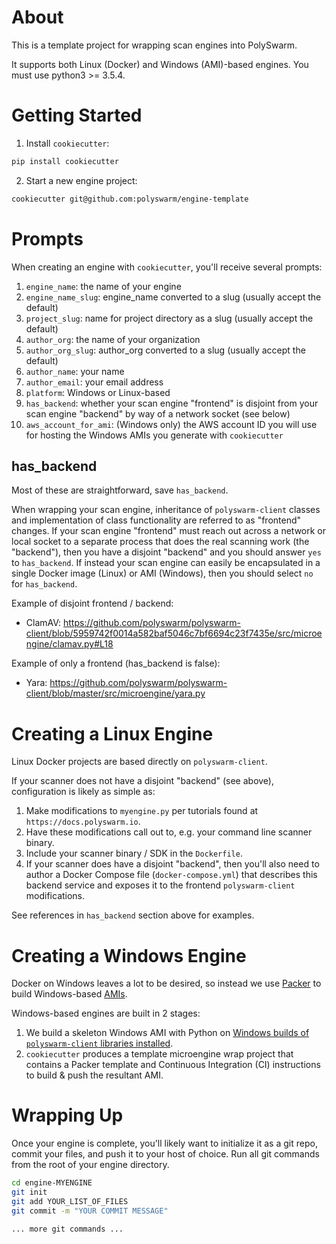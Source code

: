 # About

This is a template project for wrapping scan engines into PolySwarm.

It supports both Linux (Docker) and Windows (AMI)-based engines. 
You must use python3 >= 3.5.4.

# Getting Started

1. Install `cookiecutter`:
```bash
pip install cookiecutter
```

2. Start a new engine project:
```bash
cookiecutter git@github.com:polyswarm/engine-template
```

# Prompts

When creating an engine with `cookiecutter`, you'll receive several prompts:
1. `engine_name`: the name of your engine
1. `engine_name_slug`: engine_name converted to a slug (usually accept the default)
1. `project_slug`: name for project directory as a slug (usually accept the default)
1. `author_org`: the name of your organization
1. `author_org_slug`: author_org converted to a slug (usually accept the default)
1. `author_name`: your name
1. `author_email`: your email address
1. `platform`: Windows or Linux-based
1. `has_backend`: whether your scan engine "frontend" is disjoint from your scan engine "backend" by way of a network socket (see below)
1. `aws_account_for_ami`: (Windows only) the AWS account ID you will use for hosting the Windows AMIs you generate with `cookiecutter`

## has_backend

Most of these are straightforward, save `has_backend`.

When wrapping your scan engine, inheritance of `polyswarm-client` classes and implementation of class functionality are referred to as "frontend" changes.
If your scan engine "frontend" must reach out across a network or local socket to a separate process that does the real scanning work (the "backend"), then you have a disjoint "backend" and you should answer `yes` to `has_backend`.
If instead your scan engine can easily be encapsulated in a single Docker image (Linux) or AMI (Windows), then you should select `no` for `has_backend`.

Example of disjoint frontend / backend:
* ClamAV: https://github.com/polyswarm/polyswarm-client/blob/5959742f0014a582baf5046c7bf6694c23f7435e/src/microengine/clamav.py#L18

Example of only a frontend (has_backend is false):
* Yara: https://github.com/polyswarm/polyswarm-client/blob/master/src/microengine/yara.py

# Creating a Linux Engine

Linux Docker projects are based directly on `polyswarm-client`.

If your scanner does not have a disjoint "backend" (see above), configuration is likely as simple as:
1. Make modifications to `myengine.py` per tutorials found at `https://docs.polyswarm.io`.
2. Have these modifications call out to, e.g. your command line scanner binary.
3. Include your scanner binary / SDK in the `Dockerfile`.
4. If your scanner does have a disjoint "backend", then you'll also need to author a Docker Compose file (`docker-compose.yml`) that describes this backend service and exposes it to the frontend `polyswarm-client` modifications.

See references in `has_backend` section above for examples.


# Creating a Windows Engine

Docker on Windows leaves a lot to be desired, so instead we use [Packer](https://www.packer.io/) to build Windows-based [AMIs](https://docs.aws.amazon.com/AWSEC2/latest/UserGuide/AMIs.html).

Windows-based engines are built in 2 stages:
1. We build a skeleton Windows AMI with Python on [Windows builds of `polyswarm-client` libraries installed](https://github.com/polyswarm/polyswarm-client).
2. `cookiecutter` produces a template microengine wrap project that contains a Packer template and Continuous Integration (CI) instructions to build & push the resultant AMI.

# Wrapping Up

Once your engine is complete, you'll likely want to initialize it as a git repo, commit your files, and push it to your host of choice. Run all git commands from the root of your engine directory.

```bash
cd engine-MYENGINE
git init
git add YOUR_LIST_OF_FILES
git commit -m "YOUR COMMIT MESSAGE"

... more git commands ...
```
